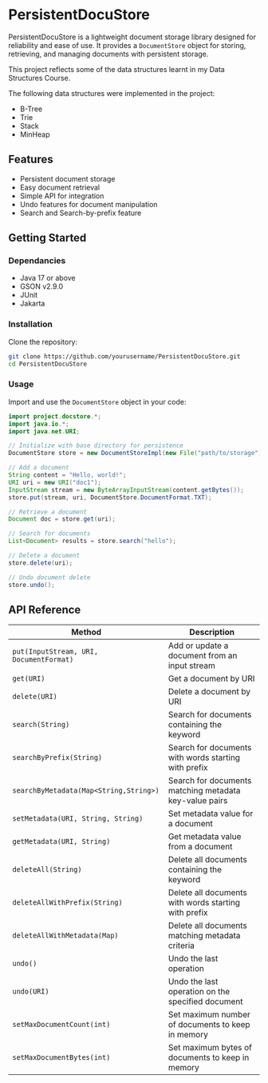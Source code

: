 # PersistentDocuStore

PersistentDocuStore is a lightweight document storage library designed for reliability and ease of use. It provides a `DocumentStore` object for storing, retrieving, and managing documents with persistent storage.

This project reflects some of the data structures learnt in my Data Structures Course.

The following data structures were implemented in the project:
- B-Tree
- Trie
- Stack
- MinHeap


## Features

- Persistent document storage
- Easy document retrieval
- Simple API for integration
- Undo features for document manipulation
- Search and Search-by-prefix feature


## Getting Started

### Dependancies

- Java 17 or above
- GSON v2.9.0
- JUnit
- Jakarta

### Installation

Clone the repository:

```bash
git clone https://github.com/yourusername/PersistentDocuStore.git
cd PersistentDocuStore
```

### Usage

Import and use the `DocumentStore` object in your code:

```java
import project.docstore.*;
import java.io.*;
import java.net.URI;

// Initialize with base directory for persistence
DocumentStore store = new DocumentStoreImpl(new File("path/to/storage"));

// Add a document
String content = "Hello, world!";
URI uri = new URI("doc1");
InputStream stream = new ByteArrayInputStream(content.getBytes());
store.put(stream, uri, DocumentStore.DocumentFormat.TXT);

// Retrieve a document
Document doc = store.get(uri);

// Search for documents
List<Document> results = store.search("hello");

// Delete a document
store.delete(uri);

// Undo document delete
store.undo();
```

## API Reference

| Method                                    | Description                                                |
|-----------------------------------------|----------------------------------------------------------|
| `put(InputStream, URI, DocumentFormat)`  | Add or update a document from an input stream             |
| `get(URI)`                              | Get a document by URI                                     |
| `delete(URI)`                           | Delete a document by URI                                  |
| `search(String)`                        | Search for documents containing the keyword               |
| `searchByPrefix(String)`                | Search for documents with words starting with prefix      |
| `searchByMetadata(Map<String,String>)`  | Search for documents matching metadata key-value pairs    |
| `setMetadata(URI, String, String)`      | Set metadata value for a document                        |
| `getMetadata(URI, String)`              | Get metadata value from a document                        |
| `deleteAll(String)`                     | Delete all documents containing the keyword               |
| `deleteAllWithPrefix(String)`           | Delete all documents with words starting with prefix      |
| `deleteAllWithMetadata(Map)`            | Delete all documents matching metadata criteria           |
| `undo()`                                | Undo the last operation                                   |
| `undo(URI)`                             | Undo the last operation on the specified document         |
| `setMaxDocumentCount(int)`              | Set maximum number of documents to keep in memory         |
| `setMaxDocumentBytes(int)`              | Set maximum bytes of documents to keep in memory          |
